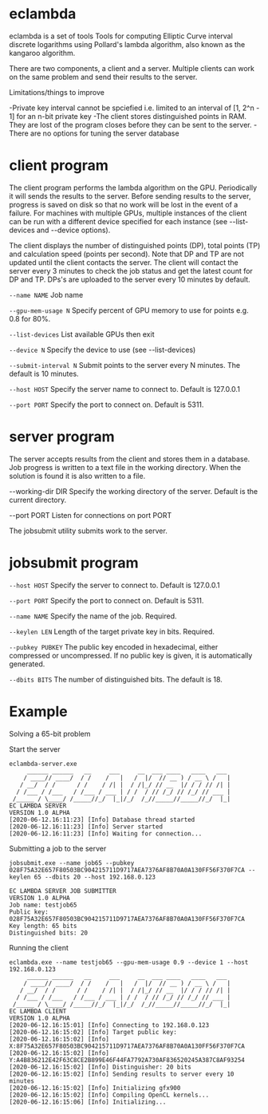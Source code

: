 # eclambda

eclambda is a set of tools 
Tools for computing Elliptic Curve interval discrete logarithms using Pollard's lambda algorithm, also known as the kangaroo algorithm.

There are two components, a client and a server. Multiple clients can work on the same problem and send their results to the server.

Limitations/things to improve

-Private key interval cannot be spciefied i.e. limited to an interval of [1, 2^n - 1] for an n-bit private key 
-The client stores distinguished points in RAM. They are lost of the program closes before they can be sent to the server.
-There are no options for tuning the server database

# client program

The client program performs the lambda algorithm on the GPU. Periodically it will sends the results to the server.
Before sending results to the server, progress is saved on disk so that no work will be lost in the event of a failure. For machines with multiple GPUs, multiple instances of the client can be run with a different device specified for each instance (see --list-devices and --device options).

The client displays the number of distinguished points (DP), total points (TP) and calculation speed (points per second). Note that DP and TP are
not updated until the client contacts the server. The client will contact the server every 3 minutes to check the job status and get the latest
count for DP and TP. DPs's are uploaded to the server every 10 minutes by default.


`--name NAME`
Job name

`--gpu-mem-usage N`
Specify percent of GPU memory to use for points e.g. 0.8 for 80%.

`--list-devices`
List available GPUs then exit

`--device N`
Specify the device to use (see --list-devices)

`--submit-interval N`
Submit points to the server every N minutes. The default is 10 minutes.

`--host HOST`
Specify the server name to connect to. Default is 127.0.0.1

`--port PORT`
Specify the port to connect on. Default is 5311.



# server program

The server accepts results from the client and stores them in a database. Job progress is written to a text file in the working directory. When
the solution is found it is also written to a file.

--working-dir DIR
Specify the working directory of the server. Default is the current directory.

--port PORT
Listen for connections on port PORT


The jobsubmit utility submits work to the server.

# jobsubmit program

`--host HOST`
Specify the server to connect to. Default is 127.0.0.1

`--port PORT`
Specify the port to connect on. Default is 5311.

`--name NAME`
Specify the name of the job. Required.

`--keylen LEN`
Length of the target private key in bits. Required.

`--pubkey PUBKEY`
The public key encoded in hexadecimal, either compressed or uncompressed. If no public key is given, it is automatically
generated.

`--dbits BITS`
The number of distinguished bits. The default is 18. 


# Example

Solving a 65-bit problem

Start the server

```
eclambda-server.exe
     ______ ______   __     ___     __  ___ ____   ____   ___
    / ____// ____/  / /    /   |   /  |/  // __ ) / __ \ /   |
   / __/  / /      / /    / /| |  / /|_/ // __  |/ / / // /| |
  / /___ / /___   / /___ / ___ | / /  / // /_/ // /_/ // ___ |
 /_____ / \____/ /_____//_/  |_|/_/  /_//_____//_____//_/  |_|
EC LAMBDA SERVER
VERSION 1.0 ALPHA
[2020-06-12.16:11:23] [Info] Database thread started
[2020-06-12.16:11:23] [Info] Server started
[2020-06-12.16:11:23] [Info] Waiting for connection...
```



Submitting a job to the server
```
jobsubmit.exe --name job65 --pubkey 028F75A32E657F80503BC904215711D9717AEA7376AF8B70A0A130FF56F370F7CA --keylen 65 --dbits 20 --host 192.168.0.123

EC LAMBDA SERVER JOB SUBMITTER
VERSION 1.0 ALPHA
Job name: testjob65
Public key: 028F75A32E657F80503BC904215711D9717AEA7376AF8B70A0A130FF56F370F7CA
Key length: 65 bits
Distinguished bits: 20
```


Running the client
```
eclambda.exe --name testjob65 --gpu-mem-usage 0.9 --device 1 --host 192.168.0.123
     ______ ______   __     ___     __  ___ ____   ____   ___
    / ____// ____/  / /    /   |   /  |/  // __ ) / __ \ /   |
   / __/  / /      / /    / /| |  / /|_/ // __  |/ / / // /| |
  / /___ / /___   / /___ / ___ | / /  / // /_/ // /_/ // ___ |
 /_____ / \____/ /_____//_/  |_|/_/  /_//_____//_____//_/  |_|
EC LAMBDA CLIENT
VERSION 1.0 ALPHA
[2020-06-12.16:15:01] [Info] Connecting to 192.168.0.123
[2020-06-12.16:15:02] [Info] Target public key:
[2020-06-12.16:15:02] [Info] X:8F75A32E657F80503BC904215711D9717AEA7376AF8B70A0A130FF56F370F7CA
[2020-06-12.16:15:02] [Info] Y:A4B836212E42F63C8CE2B899E46F44FA7792A730AF836520245A387C8AF93254
[2020-06-12.16:15:02] [Info] Distinguisher: 20 bits
[2020-06-12.16:15:02] [Info] Sending results to server every 10 minutes
[2020-06-12.16:15:02] [Info] Initializing gfx900
[2020-06-12.16:15:02] [Info] Compiling OpenCL kernels...
[2020-06-12.16:15:06] [Info] Initializing...
```




